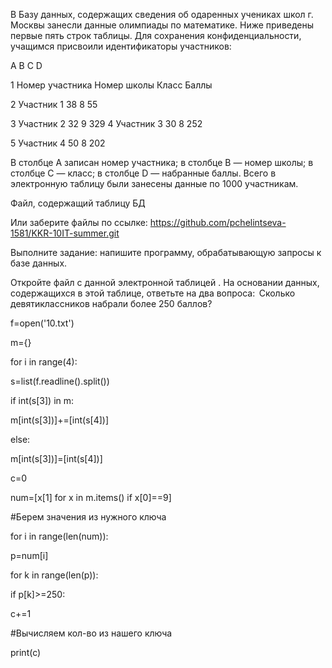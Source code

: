 В Базу данных, содержащих сведения об одаренных учениках школ г. Москвы занесли данные олимпиады по математике. Ниже приведены первые пять строк таблицы. Для сохранения конфиденциальности, учащимся присвоили идентификаторы участников:

A	B	C	D

1	Номер участника	Номер школы	Класс	Баллы

2	Участник 1	38	8	55

3	Участник 2	32	9	329
4	Участник 3	30	8	252

5	Участник 4	50	8	202

В столбце A записан номер участника; в столбце B — номер школы; в столбце C — класс; в столбце D — набранные баллы. Всего в электронную таблицу были занесены данные по 1000 участникам.

Файл, содержащий таблицу БД 

Или заберите файлы по ссылке: https://github.com/pchelintseva-1581/KKR-10IT-summer.git

Выполните задание: напишите программу, обрабатывающую запросы к базе данных.

 Откройте файл с данной электронной таблицей . На основании данных, содержащихся в этой таблице, ответьте на два вопроса:
 Сколько девятиклассников набрали более 250 баллов?

f=open('10.txt')

m={}

for i in range(4):

   s=list(f.readline().split())
    
   if int(s[3]) in m:
    
   m[int(s[3])]+=[int(s[4])]
        
   else:
    
   m[int(s[3])]=[int(s[4])]
        
c=0

num=[x[1] for x in m.items() if x[0]==9]

#Берем значения из нужного ключа

for i in range(len(num)):

   p=num[i]
    
   for k in range(len(p)):
    
  if p[k]>=250:
        
  c+=1
            
  #Вычисляем кол-во из нашего ключа
            

print(c)

